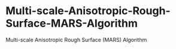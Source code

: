 # Multi-scale-Anisotropic-Rough-Surface-MARS-Algorithm
Multi-scale Anisotropic Rough Surface (MARS) Algorithm
